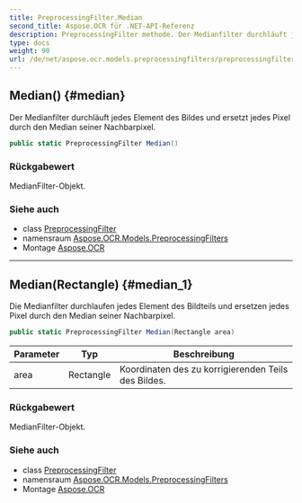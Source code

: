 ```yaml
---
title: PreprocessingFilter.Median
second_title: Aspose.OCR für .NET-API-Referenz
description: PreprocessingFilter methode. Der Medianfilter durchläuft jedes Element des Bildes und ersetzt jedes Pixel durch den Median seiner Nachbarpixel.
type: docs
weight: 90
url: /de/net/aspose.ocr.models.preprocessingfilters/preprocessingfilter/median/
---
```

## Median() {#median}

Der Medianfilter durchläuft jedes Element des Bildes und ersetzt jedes Pixel durch den Median seiner Nachbarpixel.

```csharp
public static PreprocessingFilter Median()
```

### Rückgabewert

MedianFilter-Objekt.

### Siehe auch

* class [PreprocessingFilter](../)
* namensraum [Aspose.OCR.Models.PreprocessingFilters](../../preprocessingfilter/)
* Montage [Aspose.OCR](../../../)

---

## Median(Rectangle) {#median_1}

Die Medianfilter durchlaufen jedes Element des Bildteils und ersetzen jedes Pixel durch den Median seiner Nachbarpixel.

```csharp
public static PreprocessingFilter Median(Rectangle area)
```

| Parameter | Typ | Beschreibung |
| --- | --- | --- |
| area | Rectangle | Koordinaten des zu korrigierenden Teils des Bildes. |

### Rückgabewert

MedianFilter-Objekt.

### Siehe auch

* class [PreprocessingFilter](../)
* namensraum [Aspose.OCR.Models.PreprocessingFilters](../../preprocessingfilter/)
* Montage [Aspose.OCR](../../../)


